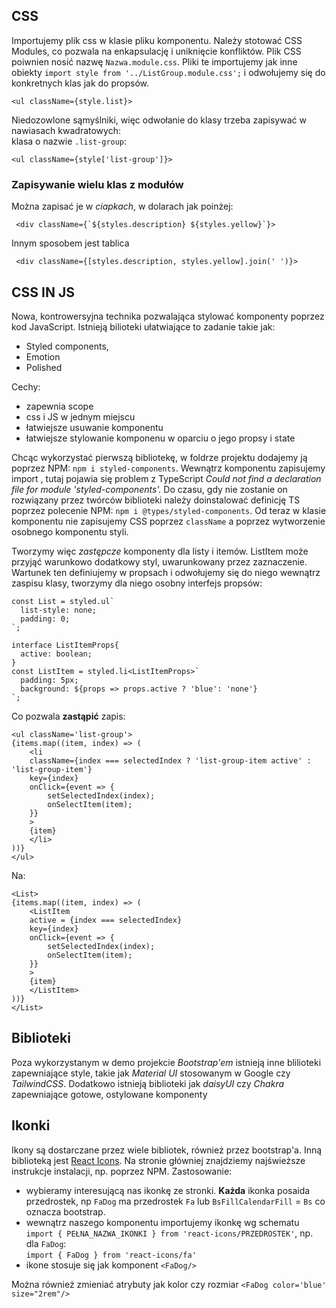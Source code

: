 ## CSS
Importujemy plik css w klasie pliku komponentu. Należy stotować CSS Modules, co pozwala na enkapsulację i uniknięcie konfliktów. Plik CSS poiwnien nosić nazwę `Nazwa.module.css`. Pliki te importujemy jak inne obiekty
`import style from '../ListGroup.module.css';` i odwołujemy się do konkretnych klas jak do propsów.
```
<ul className={style.list}>
```

Niedozowlone sąmyślniki, więc odwołanie do klasy trzeba zapisywać w nawiasach kwadratowych:  
klasa o nazwie `.list-group`:

```
<ul className={style['list-group']}>
```

### Zapisywanie wielu klas z modułów

Można zapisać je w _ciapkach_, w dolarach jak poinżej:

```
 <div className={`${styles.description} ${styles.yellow}`}>
```

Innym sposobem jest tablica
```
 <div className={[styles.description, styles.yellow].join(' ')}>
```

## CSS IN JS
Nowa, kontrowersyjna technika pozwalająca stylować komponenty poprzez kod JavaScript. Istnieją bilioteki ułatwiające to zadanie takie jak:
- Styled components,
- Emotion
- Polished 

Cechy:
- zapewnia scope
- css i JS w jednym miejscu
- łatwiejsze usuwanie komponentu
- łatwiejsze stylowanie komponenu w oparciu o jego propsy i state

Chcąc wykorzystać pierwszą bibliotekę, w foldrze projektu dodajemy ją poprzez NPM: `npm i styled-components`. 
Wewnątrz komponentu zapisujemy import , tutaj pojawia się problem z TypeScript _Could not find a declaration file for module 'styled-components'._ Do czasu, gdy nie zostanie on rozwiązany przez twórców biblioteki należy doinstalować definicję TS poprzez polecenie NPM: `npm i @types/styled-components`. Od teraz w klasie komponentu nie zapisujemy CSS poprzez `className` a poprzez wytworzenie osobnego komponentu styli.  
  
Tworzymy więc _zastępcze_ komponenty dla listy i itemów. ListItem może przyjąć warunkowo dodatkowy styl, uwarunkowany przez zaznaczenie. Wartunek ten definiujemy w propsach i odwołujemy się do niego wewnątrz zaspisu klasy, tworzymy dla niego osobny interfejs propsów:
```
const List = styled.ul`
  list-style: none;
  padding: 0;
`;

interface ListItemProps{
  active: boolean;
}
const ListItem = styled.li<ListItemProps>`
  padding: 5px;
  background: ${props => props.active ? 'blue': 'none'}
`;
```



Co pozwala **zastąpić** zapis:
```
<ul className='list-group'>
{items.map((item, index) => (
    <li
    className={index === selectedIndex ? 'list-group-item active' : 'list-group-item'}
    key={index}
    onClick={event => {
        setSelectedIndex(index);
        onSelectItem(item);
    }}
    >
    {item}
    </li>
))}
</ul>
```

Na:

```
<List>
{items.map((item, index) => (
    <ListItem
    active = {index === selectedIndex}
    key={index}
    onClick={event => {
        setSelectedIndex(index);
        onSelectItem(item);
    }}
    >
    {item}
    </ListItem>
))}
</List>
```

## Biblioteki
Poza wykorzystanym w demo projekcie _Bootstrap'em_ istnieją inne blilioteki zapewniające style, takie jak _Material UI_ stosowanym w Google czy _TailwindCSS_. Dodatkowo istnieją biblioteki jak _daisyUI_ czy _Chakra_ zapewniające gotowe, ostylowane komponenty 

## Ikonki
Ikony są dostarczane przez wiele bibliotek, również przez bootstrap'a. Inną biblioteką jest [React Icons](https://react-icons.github.io/react-icons). Na stronie główniej znajdziemy najświeższe instrukcje instalacji, np. poprzez NPM. Zastosowanie:
- wybieramy interesującą nas ikonkę ze stronki. **Każda** ikonka posaida przedrostek, np `FaDog` ma przedrostek `Fa` lub `BsFillCalendarFill` = `Bs` co oznacza bootstrap.
- wewnątrz naszego komponentu importujemy ikonkę wg schematu
    `import { PEŁNA_NAZWA_IKONKI } from 'react-icons/PRZEDROSTEK'`, np. dla `FaDog`:  
    `import { FaDog } from 'react-icons/fa'`
- ikone stosuje się jak komponent `<FaDog/>`

Można również zmieniać atrybuty jak kolor czy rozmiar `<FaDog color='blue' size="2rem"/>`